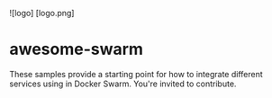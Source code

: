 ![logo] [logo.png]

# awesome-swarm
These samples provide a starting point for how to integrate different services using in Docker Swarm. You're invited to contribute. 
